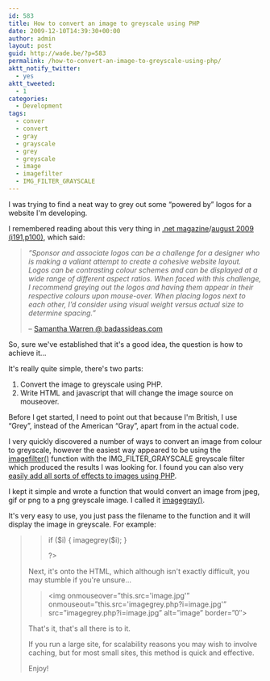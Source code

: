 ```yaml
---
id: 583
title: How to convert an image to greyscale using PHP
date: 2009-12-10T14:39:30+00:00
author: admin
layout: post
guid: http://wade.be/?p=583
permalink: /how-to-convert-an-image-to-greyscale-using-php/
aktt_notify_twitter:
  - yes
aktt_tweeted:
  - 1
categories:
  - Development
tags:
  - conver
  - convert
  - gray
  - grayscale
  - grey
  - greyscale
  - image
  - imagefilter
  - IMG_FILTER_GRAYSCALE
---
```

<p class="lead">
  I was trying to find a neat way to grey out some &#8220;powered by&#8221; logos for a website I'm developing.
</p>

I remembered reading about this very thing in [.net magazine](http://en.wikipedia.org/wiki/.net_%28magazine%29)/[august 2009 (i191,p100)](http://www.badassideas.com/downloads/net191swarren.pdf), which said:

> _&#8220;Sponsor and associate logos can be a challenge for a designer who is making a valiant attempt to create a cohesive website layout. Logos can be contrasting colour schemes and can be displayed at a wide range of different aspect ratios. When faced with this challenge, I recommend greying out the logos and having them appear in their respective colours upon mouse-over. When placing logos next to each other, I’d consider using visual weight versus actual size to determine spacing.&#8221;_
> 
> &#8211; [Samantha Warren @ badassideas.com](http://badassideas.com/)

So, sure we've established that it's a good idea, the question is how to achieve it&#8230;

<!--more-->It's really quite simple, there's two parts:

  1. Convert the image to greyscale using PHP.
  2. Write HTML and javascript that will change the image source on mouseover.

Before I get started, I need to point out that because I'm British, I use &#8220;Grey&#8221;, instead of the American &#8220;Gray&#8221;, apart from in the actual code.

I very quickly discovered a number of ways to convert an image from colour to greyscale, however the easiest way appeared to be using the [imagefilter()](http://php.net/manual/en/function.imagefilter.php) function with the IMG\_FILTER\_GRAYSCALE greyscale filter which produced the results I was looking for. I found you can also very [easily add all sorts of effects to images using PHP](http://www.talkincode.com/add-effects-to-images-using-image-filters-with-php-266.html).

I kept it simple and wrote a function that would convert an image from jpeg, gif or png to a png greyscale image. I called it [imagegray()](http://hm2k.googlecode.com/svn/trunk/code/php/functions/imagegray.php).

It's very easy to use, you just pass the filename to the function and it will display the image in greyscale. For example:

> <?php
> 
> $i=isset($\_REQUEST[&#8216;i'])?$\_REQUEST[&#8216;i']:&#8221;;
  
> if ($i) { imagegrey($i); }
> 
> ?>

Next, it's onto the HTML, which although isn't exactly difficult, you may stumble if you're unsure&#8230;

> <img onmouseover=&#8221;this.src='image.jpg'&#8221; onmouseout=&#8221;this.src='imagegrey.php?i=image.jpg'&#8221; src=&#8221;imagegrey.php?i=image.jpg&#8221; alt=&#8221;image&#8221; border=&#8221;0&#8243;>

That's it, that's all there is to it.

If you run a large site, for scalability reasons you may wish to involve caching, but for most small sites, this method is quick and effective.

Enjoy!